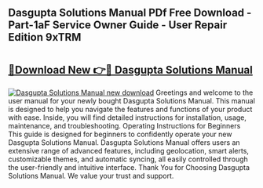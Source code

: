 ## Dasgupta Solutions Manual PDf Free Download - Part-1aF Service Owner Guide - User Repair Edition 9xTRM

# <h2><a href="http://bc73450.oget.top/?id=Dasgupta+Solutions+Manual">🔗Download New 👉🔴 Dasgupta Solutions Manual</a></h2>

[![Dasgupta Solutions Manual new download](https://i.imgur.com/5g1atiW.png)](http://bc73450.oget.top/?id=Dasgupta+Solutions+Manual)
Greetings and welcome to the user manual for your newly bought Dasgupta Solutions Manual. This manual is designed to help you navigate the features and functions of your product with ease. Inside, you will find detailed instructions for installation, usage, maintenance, and troubleshooting. Operating Instructions for Beginners This guide is designed for beginners to confidently operate your new Dasgupta Solutions Manual. Dasgupta Solutions Manual offers users an extensive range of advanced features, including geolocation, smart alerts, customizable themes, and automatic syncing, all easily controlled through the user-friendly and intuitive interface. Thank You for Choosing Dasgupta Solutions Manual. We value your trust and support.
